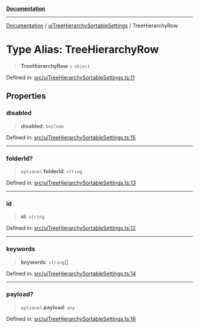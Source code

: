 [**Documentation**](../../README.md)

***

[Documentation](../../README.md) / [uiTreeHierarchySortableSettings](../README.md) / TreeHierarchyRow

# Type Alias: TreeHierarchyRow

> **TreeHierarchyRow** = `object`

Defined in: [src/uiTreeHierarchySortableSettings.ts:11](https://github.com/Christian-Me/folder-to-tags-plugin/blob/1b47fd7d007d2f33409aeb5e2ff62bca31adb1cf/src/uiTreeHierarchySortableSettings.ts#L11)

## Properties

### disabled

> **disabled**: `boolean`

Defined in: [src/uiTreeHierarchySortableSettings.ts:15](https://github.com/Christian-Me/folder-to-tags-plugin/blob/1b47fd7d007d2f33409aeb5e2ff62bca31adb1cf/src/uiTreeHierarchySortableSettings.ts#L15)

***

### folderId?

> `optional` **folderId**: `string`

Defined in: [src/uiTreeHierarchySortableSettings.ts:13](https://github.com/Christian-Me/folder-to-tags-plugin/blob/1b47fd7d007d2f33409aeb5e2ff62bca31adb1cf/src/uiTreeHierarchySortableSettings.ts#L13)

***

### id

> **id**: `string`

Defined in: [src/uiTreeHierarchySortableSettings.ts:12](https://github.com/Christian-Me/folder-to-tags-plugin/blob/1b47fd7d007d2f33409aeb5e2ff62bca31adb1cf/src/uiTreeHierarchySortableSettings.ts#L12)

***

### keywords

> **keywords**: `string`[]

Defined in: [src/uiTreeHierarchySortableSettings.ts:14](https://github.com/Christian-Me/folder-to-tags-plugin/blob/1b47fd7d007d2f33409aeb5e2ff62bca31adb1cf/src/uiTreeHierarchySortableSettings.ts#L14)

***

### payload?

> `optional` **payload**: `any`

Defined in: [src/uiTreeHierarchySortableSettings.ts:16](https://github.com/Christian-Me/folder-to-tags-plugin/blob/1b47fd7d007d2f33409aeb5e2ff62bca31adb1cf/src/uiTreeHierarchySortableSettings.ts#L16)
